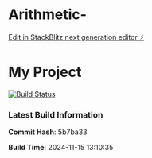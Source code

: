 # Arithmetic-

[Edit in StackBlitz next generation editor ⚡️](https://stackblitz.com/~/github.com/oferguez/Arithmetic-)

# My Project

[![Build Status](https://github.com/oferguez/Arithmetic-/workflows/Build%20and%20Deploy/badge.svg)](https://oferguez/Arithmetic-/repository/actions)


### Latest Build Information

**Commit Hash**: 5b7ba33

**Build Time**: 2024-11-15 13:10:35
